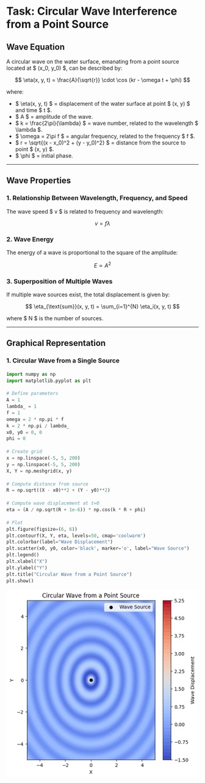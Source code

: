 # **Task: Circular Wave Interference from a Point Source**

## **Wave Equation**
A circular wave on the water surface, emanating from a point source located at $ (x_0, y_0) $, can be described by:

$$
\eta(x, y, t) = \frac{A}{\sqrt{r}} \cdot \cos (kr - \omega t + \phi)
$$

where:

- $ \eta(x, y, t) $ = displacement of the water surface at point $ (x, y) $ and time $ t $.
- $ A $ = amplitude of the wave.
- $ k = \frac{2\pi}{\lambda} $ = wave number, related to the wavelength $ \lambda $.
- $ \omega = 2\pi f $ = angular frequency, related to the frequency $ f $.
- $ r = \sqrt{(x - x_0)^2 + (y - y_0)^2} $ = distance from the source to point $ (x, y) $.
- $ \phi $ = initial phase.

---

## **Wave Properties**
### **1. Relationship Between Wavelength, Frequency, and Speed**
The wave speed $ v $ is related to frequency and wavelength:

$$
v = f \lambda
$$

### **2. Wave Energy**
The energy of a wave is proportional to the square of the amplitude:

$$
E \propto A^2
$$

### **3. Superposition of Multiple Waves**
If multiple wave sources exist, the total displacement is given by:

$$
\eta_{\text{sum}}(x, y, t) = \sum_{i=1}^{N} \eta_i(x, y, t)
$$

where $ N $ is the number of sources.

---

## **Graphical Representation**

### **1. Circular Wave from a Single Source**
```python
import numpy as np
import matplotlib.pyplot as plt

# Define parameters
A = 1
lambda_ = 1
f = 1
omega = 2 * np.pi * f
k = 2 * np.pi / lambda_
x0, y0 = 0, 0
phi = 0

# Create grid
x = np.linspace(-5, 5, 200)
y = np.linspace(-5, 5, 200)
X, Y = np.meshgrid(x, y)

# Compute distance from source
R = np.sqrt((X - x0)**2 + (Y - y0)**2)

# Compute wave displacement at t=0
eta = (A / np.sqrt(R + 1e-6)) * np.cos(k * R + phi)

# Plot
plt.figure(figsize=(6, 6))
plt.contourf(X, Y, eta, levels=50, cmap='coolwarm')
plt.colorbar(label="Wave Displacement")
plt.scatter(x0, y0, color='black', marker='o', label="Wave Source")
plt.legend()
plt.xlabel("X")
plt.ylabel("Y")
plt.title("Circular Wave from a Point Source")
plt.show()
```
![alt text](image.png)
